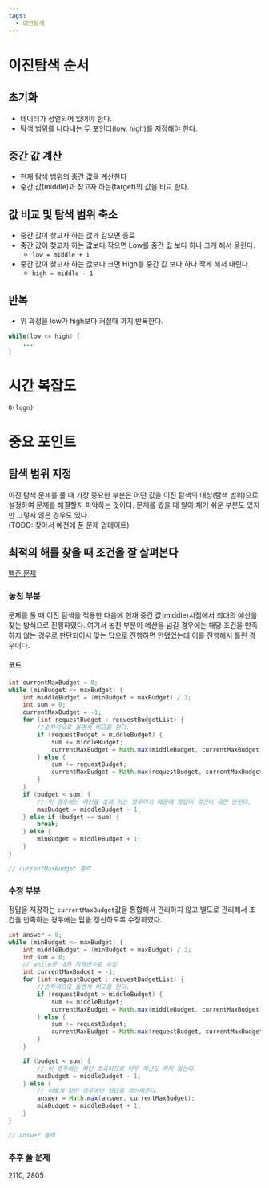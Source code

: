 ```yaml
---
tags:
  - 이진탐색
---
```

# 이진탐색 순서
## 초기화
- 데이터가 정렬되어 있어야 한다.
- 탐색 범위를 나타내는 두 포인터(low, high)를 지정해야 한다.
## 중간 값 계산
- 현재 탐색 범위의 중간 값을 계산한다
- 중간 값(middle)과 찾고자 하는(target)의 값을 비교 한다.
## 값 비교 및 탐색 범위 축소
- 중간 값이 찾고자 하는 값과 같으면 종료
- 중간 값이 찾고자 하는 값보다 작으면 Low를 중간 값 보다 하나 크게 해서 올린다.
	- `low = middle + 1`
- 중간 값이 찾고자 하는 값보다 크면 High를 중간 값 보다 하나 작게 해서 내린다.
	- `high = middle - 1`
## 반복
- 위 과정을 low가 high보다 커질때 까지 반복한다.
```java
while(low <= high) {
	...
}
```

# 시간 복잡도
`O(logn)`

# 중요 포인트
## 탐색 범위 지정
이진 탐색 문제를 풀 때 가장 중요한 부분은 어떤 값을 이진 탐색의 대상(탐색 범위)으로 설정하여 문제를 해결할지 파악하는 것이다.
문제를 봤을 때 알아 채기 쉬운 부분도 있지만 그렇지 않은 경우도 있다.   
(TODO: 찾아서 예전에 푼 문제 업데이트)
## 최적의 해를 찾을 때 조건을 잘 살펴본다
[백준 문제](https://www.acmicpc.net/problem/2512)
### 놓친 부분
문제를 풀 때 이진 탐색을 적용한 다음에 현재 중간 값(middle)시점에서 최대의 예산을 찾는 방식으로 진행하였다. 여기서 놓친 부분이 예산을 넘길 경우에는 해당 조건을 만족하지 않는 경우로 판단되어서 맞는 답으로 진행하면 안됐었는데 이를 진행해서 틀린 경우이다.
#### 코드
```Java
int currentMaxBudget = 0;
while (minBudget <= maxBudget) {
	int middleBudget = (minBudget + maxBudget) / 2;
	int sum = 0;
	currentMaxBudget = -1;
	for (int requestBudget : requestBudgetList) {
		//순차적으로 돌면서 비교를 한다.
		if (requestBudget > middleBudget) {
			sum += middleBudget;
			currentMaxBudget = Math.max(middleBudget, currentMaxBudget);
		} else {
			sum += requestBudget;
			currentMaxBudget = Math.max(requestBudget, currentMaxBudget);
		}
	}
    if (budget < sum) {
	    // 이 경우에는 예산을 초과 하는 경우이기 때문에 정답이 갱신이 되면 안된다.
		maxBudget = middleBudget - 1;
	} else if (budget == sum) {
		break;
	} else {
		minBudget = middleBudget + 1;
	}
}

// currentMaxBudget 출력
```

### 수정 부분
정답을 저장하는 `currentMaxBudget`값을 통합해서 관리하지 않고 별도로 관리해서 조건을 만족하는 경우에는 답을 갱신하도록 수정하였다.
```Java
int answer = 0;  
while (minBudget <= maxBudget) {  
	int middleBudget = (minBudget + maxBudget) / 2;  
	int sum = 0;  
	// while문 내의 지역변수로 수정
	int currentMaxBudget = -1;  
	for (int requestBudget : requestBudgetList) {  
		//순차적으로 돌면서 비교를 한다.  
		if (requestBudget > middleBudget) {  
			sum += middleBudget;  
			currentMaxBudget = Math.max(middleBudget, currentMaxBudget);  
		} else {  
			sum += requestBudget;  
			currentMaxBudget = Math.max(requestBudget, currentMaxBudget);  
		}  
	}  

	if (budget < sum) {  
		// 이 경우에는 예산 초과이므로 아무 계산도 하지 않는다.
		maxBudget = middleBudget - 1;  
	} else {  
		// 이렇게 참인 경우에만 정답을 갱신해준다
		answer = Math.max(answer, currentMaxBudget);  
		minBudget = middleBudget + 1;  
	}  
}

// answer 출력
```
### 추후 풀 문제
2110, 2805